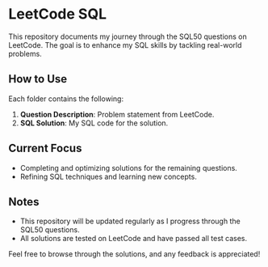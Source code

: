 # LeetCode SQL 

This repository documents my journey through the SQL50 questions on LeetCode. The goal is to enhance my SQL skills by tackling real-world problems.


## How to Use

Each folder contains the following:

1. **Question Description**: Problem statement from LeetCode.
2. **SQL Solution**: My SQL code for the solution.

## Current Focus

- Completing and optimizing solutions for the remaining questions.
- Refining SQL techniques and learning new concepts.

## Notes

- This repository will be updated regularly as I progress through the SQL50 questions.
- All solutions are tested on LeetCode and have passed all test cases.

Feel free to browse through the solutions, and any feedback is appreciated!


